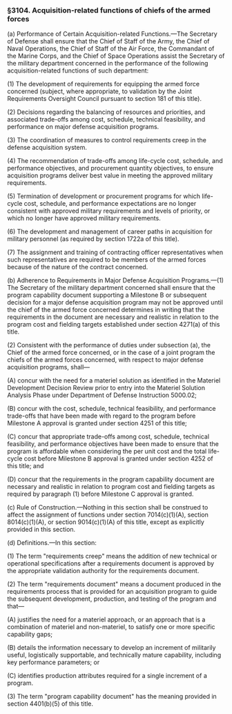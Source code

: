 ### §3104. Acquisition-related functions of chiefs of the armed forces ###

(a) Performance of Certain Acquisition-related Functions.—The Secretary of Defense shall ensure that the Chief of Staff of the Army, the Chief of Naval Operations, the Chief of Staff of the Air Force, the Commandant of the Marine Corps, and the Chief of Space Operations assist the Secretary of the military department concerned in the performance of the following acquisition-related functions of such department:

(1) The development of requirements for equipping the armed force concerned (subject, where appropriate, to validation by the Joint Requirements Oversight Council pursuant to section 181 of this title).

(2) Decisions regarding the balancing of resources and priorities, and associated trade-offs among cost, schedule, technical feasibility, and performance on major defense acquisition programs.

(3) The coordination of measures to control requirements creep in the defense acquisition system.

(4) The recommendation of trade-offs among life-cycle cost, schedule, and performance objectives, and procurement quantity objectives, to ensure acquisition programs deliver best value in meeting the approved military requirements.

(5) Termination of development or procurement programs for which life-cycle cost, schedule, and performance expectations are no longer consistent with approved military requirements and levels of priority, or which no longer have approved military requirements.

(6) The development and management of career paths in acquisition for military personnel (as required by section 1722a of this title).

(7) The assignment and training of contracting officer representatives when such representatives are required to be members of the armed forces because of the nature of the contract concerned.

(b) Adherence to Requirements in Major Defense Acquisition Programs.—(1) The Secretary of the military department concerned shall ensure that the program capability document supporting a Milestone B or subsequent decision for a major defense acquisition program may not be approved until the chief of the armed force concerned determines in writing that the requirements in the document are necessary and realistic in relation to the program cost and fielding targets established under section 4271(a) of this title.

(2) Consistent with the performance of duties under subsection (a), the Chief of the armed force concerned, or in the case of a joint program the chiefs of the armed forces concerned, with respect to major defense acquisition programs, shall—

(A) concur with the need for a materiel solution as identified in the Materiel Development Decision Review prior to entry into the Materiel Solution Analysis Phase under Department of Defense Instruction 5000.02;

(B) concur with the cost, schedule, technical feasibility, and performance trade-offs that have been made with regard to the program before Milestone A approval is granted under section 4251 of this title;

(C) concur that appropriate trade-offs among cost, schedule, technical feasibility, and performance objectives have been made to ensure that the program is affordable when considering the per unit cost and the total life-cycle cost before Milestone B approval is granted under section 4252 of this title; and

(D) concur that the requirements in the program capability document are necessary and realistic in relation to program cost and fielding targets as required by paragraph (1) before Milestone C approval is granted.

(c) Rule of Construction.—Nothing in this section shall be construed to affect the assignment of functions under section 7014(c)(1)(A), section 8014(c)(1)(A), or section 9014(c)(1)(A) of this title, except as explicitly provided in this section.

(d) Definitions.—In this section:

(1) The term "requirements creep" means the addition of new technical or operational specifications after a requirements document is approved by the appropriate validation authority for the requirements document.

(2) The term "requirements document" means a document produced in the requirements process that is provided for an acquisition program to guide the subsequent development, production, and testing of the program and that—

(A) justifies the need for a materiel approach, or an approach that is a combination of materiel and non-materiel, to satisfy one or more specific capability gaps;

(B) details the information necessary to develop an increment of militarily useful, logistically supportable, and technically mature capability, including key performance parameters; or

(C) identifies production attributes required for a single increment of a program.

(3) The term "program capability document" has the meaning provided in section 4401(b)(5) of this title.